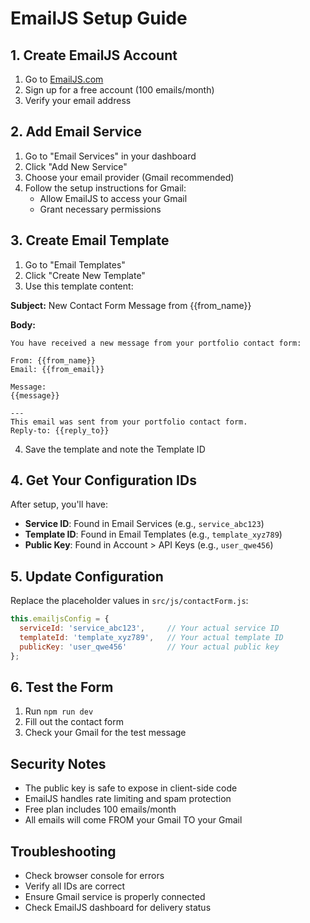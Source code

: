 # EmailJS Setup Guide

## 1. Create EmailJS Account
1. Go to [EmailJS.com](https://www.emailjs.com/)
2. Sign up for a free account (100 emails/month)
3. Verify your email address

## 2. Add Email Service
1. Go to "Email Services" in your dashboard
2. Click "Add New Service"
3. Choose your email provider (Gmail recommended)
4. Follow the setup instructions for Gmail:
   - Allow EmailJS to access your Gmail
   - Grant necessary permissions

## 3. Create Email Template
1. Go to "Email Templates" 
2. Click "Create New Template"
3. Use this template content:

**Subject:** New Contact Form Message from {{from_name}}

**Body:**
```
You have received a new message from your portfolio contact form:

From: {{from_name}}
Email: {{from_email}}

Message:
{{message}}

---
This email was sent from your portfolio contact form.
Reply-to: {{reply_to}}
```

4. Save the template and note the Template ID

## 4. Get Your Configuration IDs
After setup, you'll have:
- **Service ID**: Found in Email Services (e.g., `service_abc123`)
- **Template ID**: Found in Email Templates (e.g., `template_xyz789`)  
- **Public Key**: Found in Account > API Keys (e.g., `user_qwe456`)

## 5. Update Configuration
Replace the placeholder values in `src/js/contactForm.js`:

```javascript
this.emailjsConfig = {
  serviceId: 'service_abc123',     // Your actual service ID
  templateId: 'template_xyz789',   // Your actual template ID
  publicKey: 'user_qwe456'         // Your actual public key
};
```

## 6. Test the Form
1. Run `npm run dev`
2. Fill out the contact form
3. Check your Gmail for the test message

## Security Notes
- The public key is safe to expose in client-side code
- EmailJS handles rate limiting and spam protection
- Free plan includes 100 emails/month
- All emails will come FROM your Gmail TO your Gmail

## Troubleshooting
- Check browser console for errors
- Verify all IDs are correct
- Ensure Gmail service is properly connected
- Check EmailJS dashboard for delivery status